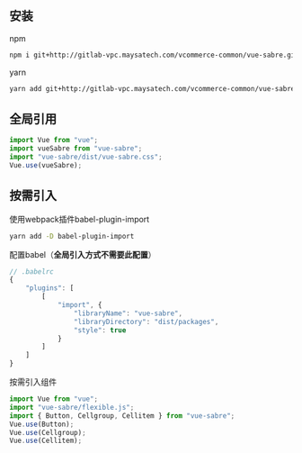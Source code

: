 ## 安装
npm
```bash
npm i git+http://gitlab-vpc.maysatech.com/vcommerce-common/vue-sabre.git -S
```
yarn
```bash
yarn add git+http://gitlab-vpc.maysatech.com/vcommerce-common/vue-sabre.git
```

## 全局引用
```js
import Vue from "vue";
import vueSabre from "vue-sabre";
import "vue-sabre/dist/vue-sabre.css";
Vue.use(vueSabre);
```

## 按需引入
使用webpack插件babel-plugin-import
```bash
yarn add -D babel-plugin-import
```

配置babel（**全局引入方式不需要此配置**）
```js
// .babelrc
{
    "plugins": [
        [
            "import", {
                "libraryName": "vue-sabre",
                "libraryDirectory": "dist/packages",
                "style": true
            }
        ]
    ]
}
```

按需引入组件
```js
import Vue from "vue";
import "vue-sabre/flexible.js";
import { Button, Cellgroup, Cellitem } from "vue-sabre";
Vue.use(Button);
Vue.use(Cellgroup);
Vue.use(Cellitem);
```
